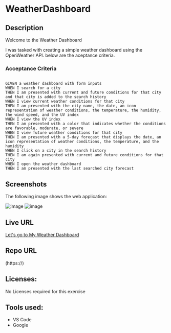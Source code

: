 # WeatherDashboard
## Description

Welcome to the Weather Dashboard

I was tasked with creating a simple weather dashboard using the OpenWeather API.
below are the aceptance criteria.

### Acceptance Criteria

```

GIVEN a weather dashboard with form inputs
WHEN I search for a city
THEN I am presented with current and future conditions for that city and that city is added to the search history
WHEN I view current weather conditions for that city
THEN I am presented with the city name, the date, an icon representation of weather conditions, the temperature, the humidity, the wind speed, and the UV index
WHEN I view the UV index
THEN I am presented with a color that indicates whether the conditions are favorable, moderate, or severe
WHEN I view future weather conditions for that city
THEN I am presented with a 5-day forecast that displays the date, an icon representation of weather conditions, the temperature, and the humidity
WHEN I click on a city in the search history
THEN I am again presented with current and future conditions for that city
WHEN I open the weather dashboard
THEN I am presented with the last searched city forecast
```

## Screenshots

The following image shows the web application:

![image](https://user-images.githubusercontent.com/69064703/101236157-cd2cde80-369c-11eb-85ff-46ec78d2e03b.png)
![image](https://user-images.githubusercontent.com/69064703/101236164-dc139100-369c-11eb-9e9c-9f6f730e70da.png)


## Live URL

[Let's go to My Weather Dashboard](https://andreedantzler.github.io/Workday-Planner/)

## Repo URL

(https://)

## Licenses: 

No Licenses required for this exercise

## Tools used:
- VS Code
- Google


